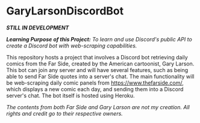 # GaryLarsonDiscordBot

<b><i>STILL IN DEVELOPMENT</i></b>

<b><i>Learning Purpose of this Project:</b> To learn and use Discord's public API to create a Discord bot with web-scraping capabilities.</i>

This repository hosts a project that involves a Discord bot retrieving daily comics from the Far Side, created by the American cartoonist, Gary Larson. This bot can join any server and will have several features, such as being able to send Far Side quotes into a server's chat. The main functionality will be web-scraping daily comic panels from https://www.thefarside.com/, which displays a new comic each day, and sending them into a Discord server's chat. The bot itself is hosted using Heroku.

<i>The contents from both Far Side and Gary Larson are not my creation. All rights and credit go to their respective owners.</i>
